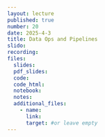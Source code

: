 ```yaml
---
layout: lecture
published: true
number: 20
date: 2025-4-3
title: Data Ops and Pipelines
slido:
recording: 
files:
  slides: 
  pdf_slides:
  code:
  code_html:
  notebook: 
  notes:
  additional_files:
    - name:
      link:
      target: #or leave empty
---
```

